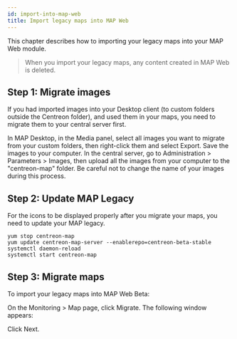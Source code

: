 ```yaml
---
id: import-into-map-web
title: Import legacy maps into MAP Web
---
```


This chapter describes how to importing your legacy maps into your MAP Web module.

> When you import your legacy maps, any content created in MAP Web is deleted.

## Step 1: Migrate images

If you had imported images into your Desktop client (to custom folders outside the Centreon folder), and used them in your maps, you need to migrate them to your central server first.

In MAP Desktop, in the Media panel, select all images you want to migrate from your custom folders, then right-click them and select Export.
Save the images to your computer.
In the central server, go to Administration > Parameters > Images, then upload all the images from your computer to the "centreon-map" folder. Be careful not to change the name of your images during this process.

## Step 2: Update MAP Legacy

For the icons to be displayed properly after you migrate your maps, you need to update your MAP legacy.

```shell
yum stop centreon-map
yum update centreon-map-server --enablerepo=centreon-beta-stable
systemctl daemon-reload
systemctl start centreon-map
```

## Step 3: Migrate maps

To import your legacy maps into MAP Web Beta:

On the Monitoring > Map page, click Migrate. The following window appears:
 


 

Click Next.
 


